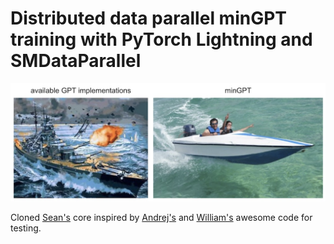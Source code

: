 # Distributed data parallel minGPT training with PyTorch Lightning and SMDataParallel

![mingpt](./minGPT/mingpt.jpg)

Cloned [Sean's](https://github.com/SeanNaren/minGPT) core inspired by [Andrej's](https://github.com/karpathy/minGPT) and [William's](https://github.com/williamFalcon/minGPT) awesome code for testing.